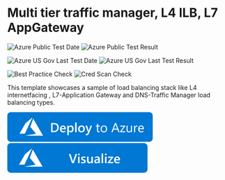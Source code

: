 # Multi tier traffic manager, L4 ILB, L7 AppGateway

![Azure Public Test Date](https://azurequickstartsservice.blob.core.windows.net/badges/301-multi-tier-loadbalancing/PublicLastTestDate.svg)
![Azure Public Test Result](https://azurequickstartsservice.blob.core.windows.net/badges/301-multi-tier-loadbalancing/PublicDeployment.svg)

![Azure US Gov Last Test Date](https://azurequickstartsservice.blob.core.windows.net/badges/301-multi-tier-loadbalancing/FairfaxLastTestDate.svg)
![Azure US Gov Last Test Result](https://azurequickstartsservice.blob.core.windows.net/badges/301-multi-tier-loadbalancing/FairfaxDeployment.svg)

![Best Practice Check](https://azurequickstartsservice.blob.core.windows.net/badges/301-multi-tier-loadbalancing/BestPracticeResult.svg)
![Cred Scan Check](https://azurequickstartsservice.blob.core.windows.net/badges/301-multi-tier-loadbalancing/CredScanResult.svg)

This template showcases a sample of load balancing stack like L4 internetfacing , L7-Application Gateway and DNS-Traffic Manager load balancing types.

[![Deploy To Azure](https://raw.githubusercontent.com/Azure/azure-quickstart-templates/master/1-CONTRIBUTION-GUIDE/images/deploytoazure.svg?sanitize=true)]("https://portal.azure.com/#create/Microsoft.Template/uri/https%3A%2F%2Fraw.githubusercontent.com%2FAzure%2Fazure-quickstart-templates%2Fmaster%2F301-multi-tier-loadbalancing%2Fazuredeploy.json")  [![Visualize](https://raw.githubusercontent.com/Azure/azure-quickstart-templates/master/1-CONTRIBUTION-GUIDE/images/visualizebutton.svg?sanitize=true)]("http://armviz.io/#/?load=https%3A%2F%2Fraw.githubusercontent.com%2FAzure%2Fazure-quickstart-templates%2Fmaster%2F301-multi-tier-loadbalancing%2Fazuredeploy.json")




